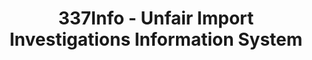 ---
bigquery: https://console.cloud.google.com/bigquery?p=patents-public-data&d=usitc_investigations&page=dataset&project=sheets-management-319211
citation: US International Trade Commission 337Info Unfair Import Investigations Information
  System
contributors: US International Trade Comission
cost: None
description: US International Trade Commission 337Info Unfair Import Investigations
  Information System contains data on investigations done under Section 337. Section
  337 declares the infringement of certain statutory intellectual property rights
  and other forms of unfair competition in import trade to be unlawful practices.
  Most Section 337 investigations involve allegations of patent or registered trademark
  infringement.
documentation: FAQ and tutorial available on the site
last_edit: Mon, 04 Apr 2022 19:10:40 GMT
location: https://pubapps2.usitc.gov/337external/
maintained_by: US International Trade Comission
schema_fields: '[''investigationType'', ''respondent'', ''markmanHearing'', ''investigationTermDate'',
  ''currentActiveALJ'', ''lastUpdated'', ''reportingRequirements'', ''htsNumbers'',
  ''invUnfairAct'', ''targetDate'', ''ouiiAttorney'', ''dateCreated'', ''trademarkNumbers'',
  ''gcAttorney'', ''publication_number'', ''finalIdOnViolationDue'', ''cafcAppeals'',
  ''id'', ''startDateMarkmanHearing'', ''finalDetNoViolation'', ''issueDateOtherNonFinal'',
  ''teoProceedingInvolved'', ''finalDetViolation'', ''teoIdIssueDate'', ''copyrightNumbers'',
  ''patentNumbers'', ''dateComplaintFiled'', ''actualStartDateEvidHear'', ''investigationNo'',
  ''ouiiParticipation'', ''teoReliefGranted'', ''docketNo'', ''finalIdOnViolationIssue'',
  ''endDateMarkmanHearing'', ''currentStatus'', ''dateOfPublicationFrNotice'', ''teoIdDueDate'',
  ''patentNumber'', ''aljAssigned'', ''actualEndDateEvidHear'', ''scheduledEndDateEvidHear'',
  ''title'', ''internalRemand'', ''scheduledStartDateEvidHear'', ''complainant'']'
shortname: unfair_import_investigations
tags:
- import
- legal
- trade
timeframe: 2008-2021 (prior to 2008 downloadable as a JSON file)
title: 337Info - Unfair Import Investigations Information System
uuid: 2721f5ec-e599-4890-9265-9706719fc71e
---